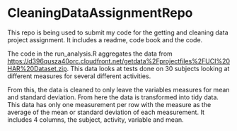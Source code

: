# CleaningDataAssignmentRepo
This repo is being used to submit my code for the getting and cleaning data project assignment. It includes a readme, code book and the code. 

The code in the run_analysis.R aggregates the data from https://d396qusza40orc.cloudfront.net/getdata%2Fprojectfiles%2FUCI%20HAR%20Dataset.zip. This data looks at tests done on 30 subjects looking at different measures for several different activities.

From this, the data is cleaned to only leave the variables measures for mean and standard deviation. From here the data is transformed into tidy data. This data has only one measurement per row with the measure as the average of the mean or standard deviation of each measurement. It includes 4 columns, the subject, activity, variable and mean.   
